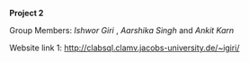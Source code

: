 **Project 2**

Group Members: *Ishwor Giri* , *Aarshika Singh* and *Ankit Karn*

Website link 1: http://clabsql.clamv.jacobs-university.de/~igiri/
